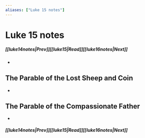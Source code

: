 ```yaml
---
aliases: ["Luke 15 notes"]
---
```

# Luke 15 notes
##### <span class=arrow-left></span>[[luke14notes|Prev]]<span class=navigation-separator></span>[[luke15|Read]]<span class=navigation-separator></span>[[luke16notes|Next]]<span class=arrow-right></span>
- 
## The Parable of the Lost Sheep and Coin
- 
## The Parable of the Compassionate Father
- 
##### <span class=arrow-left></span>[[luke14notes|Prev]]<span class=navigation-separator></span>[[luke15|Read]]<span class=navigation-separator></span>[[luke16notes|Next]]<span class=arrow-right></span>